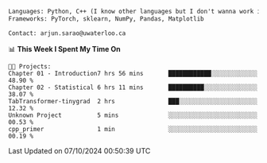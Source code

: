 ```txt
Languages: Python, C++ (I know other languages but I don't wanna work in em)
Frameworks: PyTorch, sklearn, NumPy, Pandas, Matplotlib

Contact: arjun.sarao@uwaterloo.ca
```

<!--START_SECTION:waka-->
📊 **This Week I Spent My Time On** 

```text
🐱‍💻 Projects: 
Chapter 01 - Introduction7 hrs 56 mins       ████████████░░░░░░░░░░░░░   48.90 % 
Chapter 02 - Statistical 6 hrs 11 mins       ██████████░░░░░░░░░░░░░░░   38.07 % 
TabTransformer-tinygrad  2 hrs               ███░░░░░░░░░░░░░░░░░░░░░░   12.32 % 
Unknown Project          5 mins              ░░░░░░░░░░░░░░░░░░░░░░░░░   00.53 % 
cpp_primer               1 min               ░░░░░░░░░░░░░░░░░░░░░░░░░   00.19 % 
```


 Last Updated on 07/10/2024 00:50:39 UTC
<!--END_SECTION:waka-->

